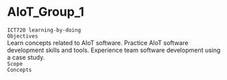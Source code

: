 # AIoT_Group_1
```ICT720 learning-by-doing```
<br>
```Objectives```
<br>
Learn concepts related to AIoT software.
Practice AIoT software development skills and tools.
Experience team software development using a case study.
<br>
```Scope```<br>
```Concepts```
